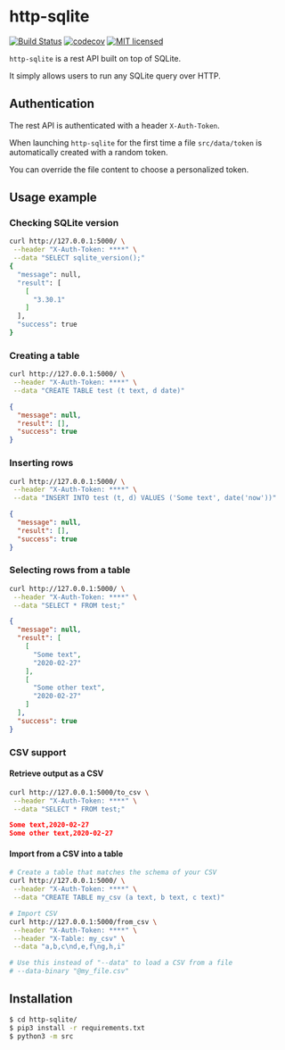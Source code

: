 # http-sqlite

[![Build Status](https://github.com/gabfl/http-sqlite/actions/workflows/ci.yml/badge.svg?branch=main)](https://github.com/gabfl/http-sqlite/actions)
[![codecov](https://codecov.io/gh/gabfl/http-sqlite/branch/main/graph/badge.svg)](https://codecov.io/gh/gabfl/http-sqlite)
[![MIT licensed](https://img.shields.io/badge/license-MIT-green.svg)](https://raw.githubusercontent.com/gabfl/http-sqlite/main/LICENSE)

`http-sqlite` is a rest API built on top of SQLite.

It simply allows users to run any SQLite query over HTTP.

## Authentication

The rest API is authenticated with a header `X-Auth-Token`.

When launching `http-sqlite` for the first time a file `src/data/token` is automatically created with a random token.

You can override the file content to choose a personalized token.

## Usage example

### Checking SQLite version

```bash
curl http://127.0.0.1:5000/ \
 --header "X-Auth-Token: ****" \
 --data "SELECT sqlite_version();"
{
  "message": null, 
  "result": [
    [
      "3.30.1"
    ]
  ], 
  "success": true
}
```

### Creating a table

```bash
curl http://127.0.0.1:5000/ \
 --header "X-Auth-Token: ****" \
 --data "CREATE TABLE test (t text, d date)"
```

```json
{
  "message": null, 
  "result": [], 
  "success": true
}
```

### Inserting rows

```bash
curl http://127.0.0.1:5000/ \
 --header "X-Auth-Token: ****" \
 --data "INSERT INTO test (t, d) VALUES ('Some text', date('now'))"
```

```json
{
  "message": null, 
  "result": [], 
  "success": true
}
```

### Selecting rows from a table

```bash
curl http://127.0.0.1:5000/ \
 --header "X-Auth-Token: ****" \
 --data "SELECT * FROM test;"
```

```json
{
  "message": null, 
  "result": [
    [
      "Some text", 
      "2020-02-27"
    ], 
    [
      "Some other text", 
      "2020-02-27"
    ]
  ], 
  "success": true
}
```

### CSV support

#### Retrieve output as a CSV

```bash
curl http://127.0.0.1:5000/to_csv \
 --header "X-Auth-Token: ****" \
 --data "SELECT * FROM test;"
```

```json
Some text,2020-02-27
Some other text,2020-02-27
```

#### Import from a CSV into a table

```bash
# Create a table that matches the schema of your CSV
curl http://127.0.0.1:5000/ \
 --header "X-Auth-Token: ****" \
 --data "CREATE TABLE my_csv (a text, b text, c text)"

# Import CSV
curl http://127.0.0.1:5000/from_csv \
 --header "X-Auth-Token: ****" \
 --header "X-Table: my_csv" \
 --data "a,b,c\nd,e,f\ng,h,i"

# Use this instead of "--data" to load a CSV from a file
# --data-binary "@my_file.csv"
```

## Installation

```bash
$ cd http-sqlite/
$ pip3 install -r requirements.txt
$ python3 -m src
```
